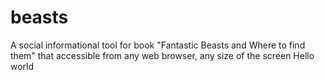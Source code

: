 # beasts

A social informational tool for book "Fantastic Beasts and Where to find them" that accessible from any web browser, any size of the screen
Hello world
